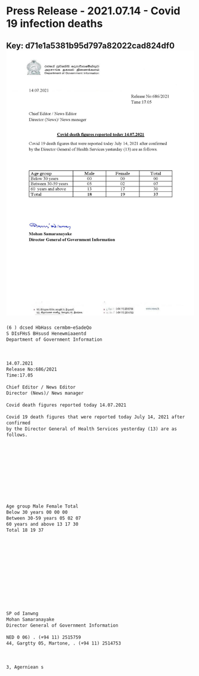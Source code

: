 # Press Release - 2021.07.14 - Covid 19 infection deaths 
Key: d71e1a5381b95d797a82022cad824df0 
![img](img/d71e1a5381b95d797a82022cad824df0.jpg)
---
```
(6 ) dcsed HbHass cermbm~eSadeQo
S DIsFHsS BHsusd Henewmiaaentd
Department of Government Information

 

14.07.2021
Release No:686/2021
Time:17.05

Chief Editor / News Editor
Director (News)/ News manager

Covid death figures reported today 14.07.2021

Covid 19 death figures that were reported today July 14, 2021 after confirmed
by the Director General of Health Services yesterday (13) are as follows.

 

 

 

 

 

Age group Male Female Total
Below 30 years 00 00 00
Between 30-59 years 05 02 07
60 years and above 13 17 30
Total 18 19 37

 

 

 

 

 

 

SP od Ianwng
Mohan Samaranayake
Director General of Government Information

NED 0 06) . (+94 11) 2515759
44, Gargtty 05, Martone, . (+94 11) 2514753

   

3, Agerniean s

```
